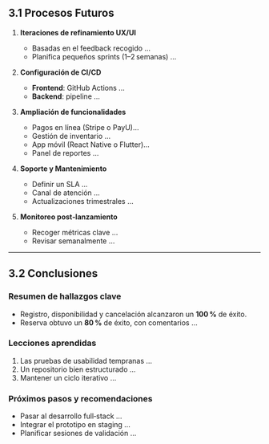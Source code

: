 ## 3.1 Procesos Futuros

1. **Iteraciones de refinamiento UX/UI**  
   - Basadas en el feedback recogido …  
   - Planifica pequeños sprints (1–2 semanas) …

2. **Configuración de CI/CD**  
   - **Frontend**: GitHub Actions …  
   - **Backend**: pipeline …  

3. **Ampliación de funcionalidades**  
   - Pagos en línea (Stripe o PayU)…  
   - Gestión de inventario …  
   - App móvil (React Native o Flutter)…  
   - Panel de reportes …

4. **Soporte y Mantenimiento**  
   - Definir un SLA …  
   - Canal de atención …  
   - Actualizaciones trimestrales …

5. **Monitoreo post‑lanzamiento**  
   - Recoger métricas clave …  
   - Revisar semanalmente …

---

## 3.2 Conclusiones

### Resumen de hallazgos clave

- Registro, disponibilidad y cancelación alcanzaron un **100 %** de éxito.  
- Reserva obtuvo un **80 %** de éxito, con comentarios …

### Lecciones aprendidas

1. Las pruebas de usabilidad tempranas …  
2. Un repositorio bien estructurado …  
3. Mantener un ciclo iterativo …

### Próximos pasos y recomendaciones

- Pasar al desarrollo full‑stack …  
- Integrar el prototipo en staging …  
- Planificar sesiones de validación …

